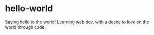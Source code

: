 # hello-world

Saying hello to the world! Learning web dev, with a desire to love on the world through code.
